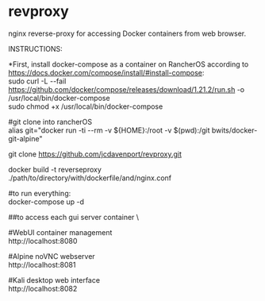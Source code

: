 # revproxy
nginx reverse-proxy for accessing Docker containers from web browser.


INSTRUCTIONS:

*First, install docker-compose as a container on RancherOS according to https://docs.docker.com/compose/install/#install-compose: \
sudo curl -L --fail https://github.com/docker/compose/releases/download/1.21.2/run.sh -o /usr/local/bin/docker-compose \
sudo chmod +x /usr/local/bin/docker-compose

#git clone into rancherOS \
alias git="docker run -ti --rm -v ${HOME}:/root -v $(pwd):/git bwits/docker-git-alpine"

git clone https://github.com/jcdavenport/revproxy.git 

docker build -t reverseproxy ./path/to/directory/with/dockerfile/and/nginx.conf


#to run everything: \
docker-compose up -d



##to access each gui server container \

#WebUI container management \
http://localhost:8080

#Alpine noVNC webserver \
http://localhost:8081

#Kali desktop web interface \
http://localhost:8082
